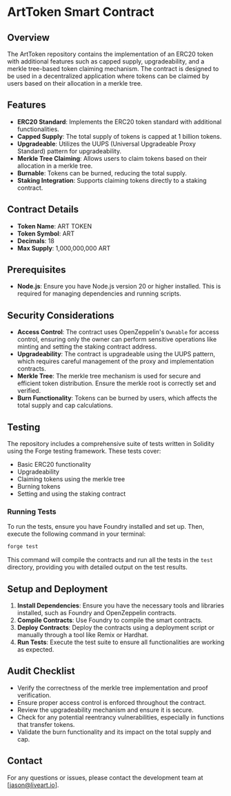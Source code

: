 # ArtToken Smart Contract

## Overview

The ArtToken repository contains the implementation of an ERC20 token with additional features such as capped supply, upgradeability, and a merkle tree-based token claiming mechanism. The contract is designed to be used in a decentralized application where tokens can be claimed by users based on their allocation in a merkle tree.

## Features

- **ERC20 Standard**: Implements the ERC20 token standard with additional functionalities.
- **Capped Supply**: The total supply of tokens is capped at 1 billion tokens.
- **Upgradeable**: Utilizes the UUPS (Universal Upgradeable Proxy Standard) pattern for upgradeability.
- **Merkle Tree Claiming**: Allows users to claim tokens based on their allocation in a merkle tree.
- **Burnable**: Tokens can be burned, reducing the total supply.
- **Staking Integration**: Supports claiming tokens directly to a staking contract.

## Contract Details

- **Token Name**: ART TOKEN
- **Token Symbol**: ART
- **Decimals**: 18
- **Max Supply**: 1,000,000,000 ART

## Prerequisites

- **Node.js**: Ensure you have Node.js version 20 or higher installed. This is required for managing dependencies and running scripts.

## Security Considerations

- **Access Control**: The contract uses OpenZeppelin's `Ownable` for access control, ensuring only the owner can perform sensitive operations like minting and setting the staking contract address.
- **Upgradeability**: The contract is upgradeable using the UUPS pattern, which requires careful management of the proxy and implementation contracts.
- **Merkle Tree**: The merkle tree mechanism is used for secure and efficient token distribution. Ensure the merkle root is correctly set and verified.
- **Burn Functionality**: Tokens can be burned by users, which affects the total supply and cap calculations.

## Testing

The repository includes a comprehensive suite of tests written in Solidity using the Forge testing framework. These tests cover:

- Basic ERC20 functionality
- Upgradeability
- Claiming tokens using the merkle tree
- Burning tokens
- Setting and using the staking contract

### Running Tests

To run the tests, ensure you have Foundry installed and set up. Then, execute the following command in your terminal:

```bash
forge test
```

This command will compile the contracts and run all the tests in the `test` directory, providing you with detailed output on the test results.

## Setup and Deployment

1. **Install Dependencies**: Ensure you have the necessary tools and libraries installed, such as Foundry and OpenZeppelin contracts.
2. **Compile Contracts**: Use Foundry to compile the smart contracts.
3. **Deploy Contracts**: Deploy the contracts using a deployment script or manually through a tool like Remix or Hardhat.
4. **Run Tests**: Execute the test suite to ensure all functionalities are working as expected.

## Audit Checklist

- Verify the correctness of the merkle tree implementation and proof verification.
- Ensure proper access control is enforced throughout the contract.
- Review the upgradeability mechanism and ensure it is secure.
- Check for any potential reentrancy vulnerabilities, especially in functions that transfer tokens.
- Validate the burn functionality and its impact on the total supply and cap.

## Contact

For any questions or issues, please contact the development team at [jason@liveart.io].
